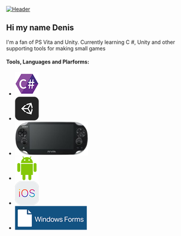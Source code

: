 [![Header](https://sun9-9.userapi.com/impg/-zxLWI-2xxFiNTDQtj2DQmkqKLb5__rNHF2tRA/joBcJsJ7ij8.jpg?size=200x50&quality=96&sign=eddd929bfc26c07f94cd125708d594d8&type=album)](https://mynickname.com/gwiden)
## Hi my name Denis

I'm a fan of PS Vita and Unity. Currently learning C #, Unity and other supporting tools for making small games

#### Tools, Languages and Plarforms:

* ![Header](https://github.com/gwiden/gwiden/blob/main/assets/C%23.png)
* ![Header](https://github.com/gwiden/gwiden/blob/main/assets/Unity.png)
* ![Header](https://github.com/gwiden/gwiden/blob/main/assets/psvita.png)
* ![Header](https://github.com/gwiden/gwiden/blob/main/assets/android.png)
* ![Header](https://github.com/gwiden/gwiden/blob/main/assets/ios.png)
* ![Header](https://github.com/gwiden/gwiden/blob/main/assets/WinF.png)